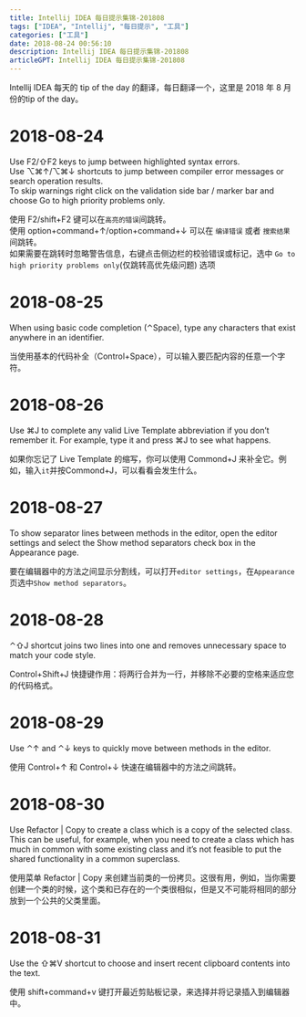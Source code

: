 ```yaml
---
title: Intellij IDEA 每日提示集锦-201808
tags: ["IDEA", "Intellij", "每日提示", "工具"]
categories: ["工具"]
date: 2018-08-24 00:56:10
description: Intellij IDEA 每日提示集锦-201808
articleGPT: Intellij IDEA 每日提示集锦-201808
---
```


Intellij IDEA 每天的 tip of the day 的翻译，每日翻译一个，这里是 2018 年 8 月份的tip of the day。  

# 2018-08-24

Use F2/⇧F2 keys to jump between highlighted syntax errors.  
Use ⌥⌘↑/⌥⌘↓ shortcuts to jump between compiler error messages or search
operation results.  
To skip warnings right click on the validation side bar / marker bar and
choose Go to high priority problems only.

使用 F2/shift+F2 键可以在`高亮的错误`间跳转。  
使用 option+command+↑/option+command+↓ 可以在 `编译错误` 或者 `搜索结果` 间跳转。  
如果需要在跳转时忽略警告信息，右键点击侧边栏的校验错误或标记，选中 `Go to high priority problems
only`(仅跳转高优先级问题) 选项

# 2018-08-25

When using basic code completion (⌃Space), type any characters that exist
anywhere in an identifier.

当使用基本的代码补全（Control+Space），可以输入要匹配内容的任意一个字符。

# 2018-08-26

Use ⌘J to complete any valid Live Template abbreviation if you don’t remember
it. For example, type it and press ⌘J to see what happens.

如果你忘记了 Live Template 的缩写，你可以使用 Commond+J 来补全它。例如，输入`it`并按Commond+J，可以看看会发生什么。

# 2018-08-27

To show separator lines between methods in the editor, open the editor
settings and select the Show method separators check box in the Appearance
page.

要在编辑器中的方法之间显示分割线，可以打开`editor settings`，在`Appearance`页选中`Show method
separators`。

# 2018-08-28

⌃⇧J shortcut joins two lines into one and removes unnecessary space to match
your code style.

Control+Shift+J 快捷键作用：将两行合并为一行，并移除不必要的空格来适应您的代码格式。

# 2018-08-29

Use ⌃↑ and ⌃↓ keys to quickly move between methods in the editor.

使用 Control+↑ 和 Control+↓ 快速在编辑器中的方法之间跳转。

# 2018-08-30

Use Refactor | Copy to create a class which is a copy of the selected class. This can be useful, for example, when you need to create a class which has much in common with some existing class and it’s not feasible to put the shared functionality in a common superclass.

使用菜单 Refactor | Copy 来创建当前类的一份拷贝。这很有用，例如，当你需要创建一个类的时候，这个类和已存在的一个类很相似，但是又不可能将相同的部分放到一个公共的父类里面。

# 2018-08-31

Use the ⇧⌘V shortcut to choose and insert recent clipboard contents into the
text.

使用 shift+command+v 键打开最近剪贴板记录，来选择并将记录插入到编辑器中。

